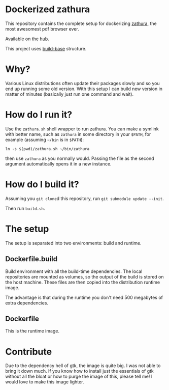 # Dockerized zathura

This repository contains the complete setup for dockerizing [zathura](https://pwmt.org/projects/zathura/), the most awesomest pdf browser ever.

Available on the [hub](https://hub.docker.com/r/fuco1/zathura/).

This project uses [build-base](https://github.com/Fuco1/build-base) structure.

# Why?

Various Linux distributions often update their packages slowly and so you end up running some old version.  With this setup I can build new version in matter of minutes (basically just run one command and wait).

# How do I run it?

Use the `zathura.sh` shell wrapper to run zathura.  You can make a symlink with better name, such as `zathura` in some directory in your `$PATH`, for example (assuming `~/bin` is in `$PATH`):

    ln -s $(pwd)/zathura.sh ~/bin/zathura

then use `zathura` as you normally would.  Passing the file as the second argument automatically opens it in a new instance.

# How do I build it?

Assuming you `git clone`d this repository, run `git submodule update --init`.

Then run `build.sh`.

# The setup

The setup is separated into two environments: build and runtime.

## Dockerfile.build

Build environment with all the build-time dependencies.  The local repositories are mounted as volumes, so the output of the build is stored on the host machine.  These files are then copied into the distribution runtime image.

The advantage is that during the runtime you don't need 500 megabytes of extra dependencies.

## Dockerfile

This is the runtime image.

# Contribute

Due to the dependency hell of gtk, the image is quite big.  I was not able to bring it down much.  If you know how to install just the essentials of gtk without all the bloat or how to purge the image of this, please tell me!  I would love to make this image lighter.
